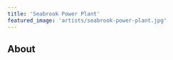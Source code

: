 ```yaml
---
title: 'Seabrook Power Plant'
featured_image: 'artists/seabrook-power-plant.jpg'
---
```


## About


